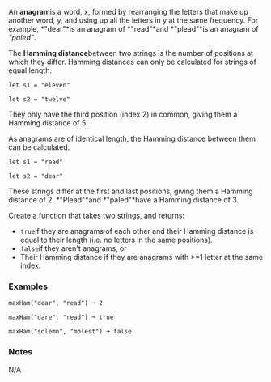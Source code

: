 An **anagram**is a word, x, formed by rearranging the letters that make up another word, y, and using up all the letters in y at the same frequency. For example, *"dear"*is an anagram of *"read"*and *"plead"*is an anagram of *"paled"*.

The **Hamming distance**between two strings is the number of positions at which they differ. Hamming distances can only be calculated for strings of equal length.

    let s1 = "eleven"

    let s2 = "twelve"

They only have the third position (index 2) in common, giving them a Hamming distance of 5.

As anagrams are of identical length, the Hamming distance between them can be calculated.

    let s1 = "read"

    let s2 = "dear"

These strings differ at the first and last positions, giving them a Hamming distance of 2. *"Plead"*and *"paled"*have a Hamming distance of 3.

Create a function that takes two strings, and returns:

*   `true`if they are anagrams of each other and their Hamming distance is equal to their length (i.e. no letters in the same positions).
*   `false`if they aren't anagrams, or
*   Their Hamming distance if they are anagrams with >=1 letter at the same index.


### Examples ###
    maxHam("dear", "read") ➞ 2

    maxHam("dare", "read") ➞ true

    maxHam("solemn", "molest") ➞ false


### Notes ###
N/A